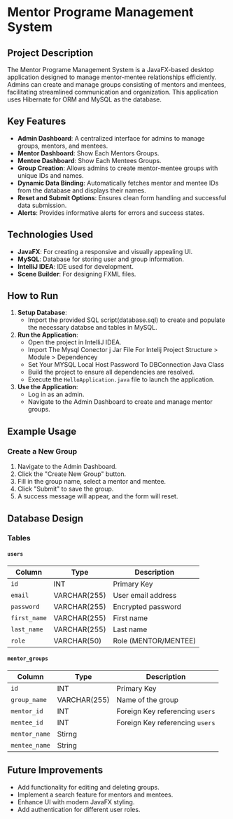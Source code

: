 # Mentor Programe Management System

## Project Description
The Mentor Programe Management System is a JavaFX-based desktop application designed to manage mentor-mentee relationships efficiently. Admins can create and manage groups consisting of mentors and mentees, facilitating streamlined communication and organization. This application uses Hibernate for ORM and MySQL as the database.

## Key Features
- **Admin Dashboard**: A centralized interface for admins to manage groups, mentors, and mentees.
- **Mentor Dashboard**: Show Each Mentors Groups.
- **Mentee Dashboard**: Show Each Mentees Groups.
- **Group Creation**: Allows admins to create mentor-mentee groups with unique IDs and names.
- **Dynamic Data Binding**: Automatically fetches mentor and mentee IDs from the database and displays their names.
- **Reset and Submit Options**: Ensures clean form handling and successful data submission.
- **Alerts**: Provides informative alerts for errors and success states.

## Technologies Used
- **JavaFX**: For creating a responsive and visually appealing UI.
- **MySQL**: Database for storing user and group information.
- **IntelliJ IDEA**: IDE used for development.
- **Scene Builder**: For designing FXML files.


## How to Run
1. **Setup Database**:
   - Import the provided SQL script(database.sql) to create and populate the necessary databse and tables in MySQL.
2. **Run the Application**:
   - Open the project in IntelliJ IDEA.
   - Import The Mysql Conector j Jar File For Intelij Project Structure > Module > Dependencey
   - Set Your MYSQL Local Host Password To DBConnection Java Class
   - Build the project to ensure all dependencies are resolved.
   - Execute the `HelloApplication.java` file to launch the application.
3. **Use the Application**:
   - Log in as an admin.
   - Navigate to the Admin Dashboard to create and manage mentor groups.

## Example Usage
### Create a New Group
1. Navigate to the Admin Dashboard.
2. Click the "Create New Group" button.
3. Fill in the group name, select a mentor and mentee.
4. Click "Submit" to save the group.
5. A success message will appear, and the form will reset.

## Database Design
### Tables
#### `users`
| Column     | Type         | Description         |
|------------|--------------|---------------------|
| `id`       | INT          | Primary Key         |
| `email`    | VARCHAR(255) | User email address  |
| `password` | VARCHAR(255) | Encrypted password  |
| `first_name` | VARCHAR(255)| First name          |
| `last_name` | VARCHAR(255) | Last name           |
| `role`     | VARCHAR(50)  | Role (MENTOR/MENTEE)|

#### `mentor_groups`
| Column       | Type         | Description                   |
|--------------|--------------|-------------------------------|
| `id`         | INT          | Primary Key                   |
| `group_name` | VARCHAR(255) | Name of the group             |
| `mentor_id`  | INT          | Foreign Key referencing `users`|
| `mentee_id`  | INT          | Foreign Key referencing `users`|
| `mentor_name`  | Stirng          | |
| `mentee_name`  | String          | |

## Future Improvements
- Add functionality for editing and deleting groups.
- Implement a search feature for mentors and mentees.
- Enhance UI with modern JavaFX styling.
- Add authentication for different user roles.




